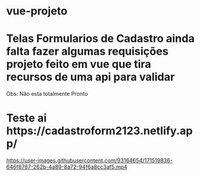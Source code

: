 # vue-projeto 

<h1> Telas Formularios de Cadastro ainda falta fazer algumas requisições projeto feito em vue que tira recursos de uma api para validar </h1>
<p> Obs: Não esta totalmente Pronto</p> 



<h1> Teste ai https://cadastroform2123.netlify.app/ </h1>

https://user-images.githubusercontent.com/93164654/171519836-646f8767-262b-4a89-8a72-94f6a8cc3af5.mp4

